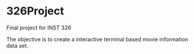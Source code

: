 # 326Project
Final project for INST 326

The objective is to create a interactive terminal based movie information data set. 